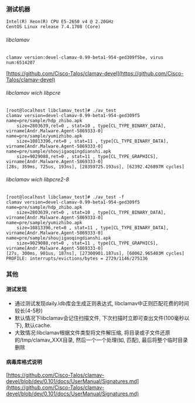### 测试机器
```
Intel(R) Xeon(R) CPU E5-2650 v4 @ 2.20GHz
CentOS Linux release 7.4.1708 (Core)
```
###### libclamav
```
clamav version:devel-clamav-0.99-beta1-954-ged309f5be, virus num:6514207

```
[https://github.com/Cisco-Talos/clamav-devel](https://github.com/Cisco-Talos/clamav-devel)

###### libclamav wich libpcre

```
[root@localhost libclamav_test]# ./av_test
clamav version=devel-clamav-0.99-beta1-954-ged309f5
name=pre/sample/hdp_zhibo.apk
	size=2803639,ret=0 , stat=10 , type[CL_TYPE_BINARY_DATA], virname[Andr.Malware.Agent-5869333-0]
name=pre/sample/yumizhibo.apk
	size=10813396,ret=0 , stat=11 , type[CL_TYPE_BINARY_DATA], virname[Andr.Malware.Agent-5869333-0]
name=pre/sample/shoujigaoqingdianshi.apk
	size=9029088,ret=0 , stat=11 , type[CL_TYPE_GRAPHICS], virname[Andr.Malware.Agent-5869333-0]
[28s, 359ms, 725us, 193ns], [28359725.193us], [62392.426897M cycles]

```

###### libclamav wich libpcre2-8
```
[root@localhost libclamav_test]# ./av_test -f
clamav version=devel-clamav-0.99-beta1-954-ged309f5
name=pre/sample/hdp_zhibo.apk
	size=2803639,ret=0 , stat=10 , type[CL_TYPE_BINARY_DATA], virname[Andr.Malware.Agent-5869333-0]
name=pre/sample/yumizhibo.apk
	size=10813396,ret=0 , stat=11 , type[CL_TYPE_BINARY_DATA], virname[Andr.Malware.Agent-5869333-0]
name=pre/sample/shoujigaoqingdianshi.apk
	size=9029088,ret=0 , stat=11 , type[CL_TYPE_GRAPHICS], virname[Andr.Malware.Agent-5869333-0]
[27s, 300ms, 901us, 187ns], [27300901.187us], [60062.965403M cycles]
PROFILE: interrupts/evictions/bytes = 2729/1146/275136

```

### 其他
#### 测试发现
- 通过测试发现daily.ldb库会生成正则表达式, libclamav中正则匹配花费的时间较长(4-5秒)
- 默认情况下libclamav会记住扫描文件, 下次扫描时立即可查出文件(100毫秒以下), 默认cache.
- 大致情况:libclamav根据文件类型将文件解压缩, 将目录或子文件还原的/tmp/clamav_XXX目录, 然后一个一个处理(如, 匹配), 最后将整个临时目录删除
#### 病毒库格式说明
[https://github.com/Cisco-Talos/clamav-devel/blob/dev/0.101/docs/UserManual/Signatures.md](https://github.com/Cisco-Talos/clamav-devel/blob/dev/0.101/docs/UserManual/Signatures.md)